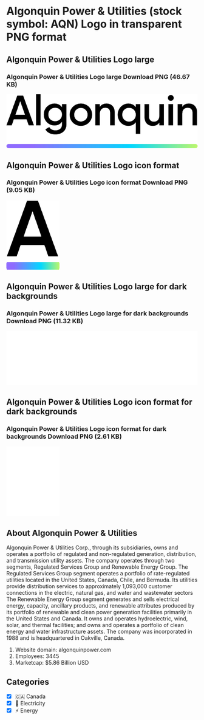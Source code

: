 # Algonquin Power & Utilities (stock symbol: AQN) Logo in transparent PNG format

## Algonquin Power & Utilities Logo large

### Algonquin Power & Utilities Logo large Download PNG (46.67 KB)

![Algonquin Power & Utilities Logo large Download PNG (46.67 KB)](/img/orig/AQN_BIG-4b2f4d7d.png)

## Algonquin Power & Utilities Logo icon format

### Algonquin Power & Utilities Logo icon format Download PNG (9.05 KB)

![Algonquin Power & Utilities Logo icon format Download PNG (9.05 KB)](/img/orig/AQN-80b4208a.png)

## Algonquin Power & Utilities Logo large for dark backgrounds

### Algonquin Power & Utilities Logo large for dark backgrounds Download PNG (11.32 KB)

![Algonquin Power & Utilities Logo large for dark backgrounds Download PNG (11.32 KB)](/img/orig/AQN_BIG.D-8e2547c9.png)

## Algonquin Power & Utilities Logo icon format for dark backgrounds

### Algonquin Power & Utilities Logo icon format for dark backgrounds Download PNG (2.61 KB)

![Algonquin Power & Utilities Logo icon format for dark backgrounds Download PNG (2.61 KB)](/img/orig/AQN.D-64c81e10.png)

## About Algonquin Power & Utilities

Algonquin Power & Utilities Corp., through its subsidiaries, owns and operates a portfolio of regulated and non-regulated generation, distribution, and transmission utility assets. The company operates through two segments, Regulated Services Group and Renewable Energy Group. The Regulated Services Group segment operates a portfolio of rate-regulated utilities located in the United States, Canada, Chile, and Bermuda. Its utilities provide distribution services to approximately 1,093,000 customer connections in the electric, natural gas, and water and wastewater sectors The Renewable Energy Group segment generates and sells electrical energy, capacity, ancillary products, and renewable attributes produced by its portfolio of renewable and clean power generation facilities primarily in the United States and Canada. It owns and operates hydroelectric, wind, solar, and thermal facilities; and owns and operates a portfolio of clean energy and water infrastructure assets. The company was incorporated in 1988 and is headquartered in Oakville, Canada.

1. Website domain: algonquinpower.com
2. Employees: 3445
3. Marketcap: $5.86 Billion USD


## Categories
- [x] 🇨🇦 Canada
- [x] 🔋 Electricity
- [x] ⚡ Energy
